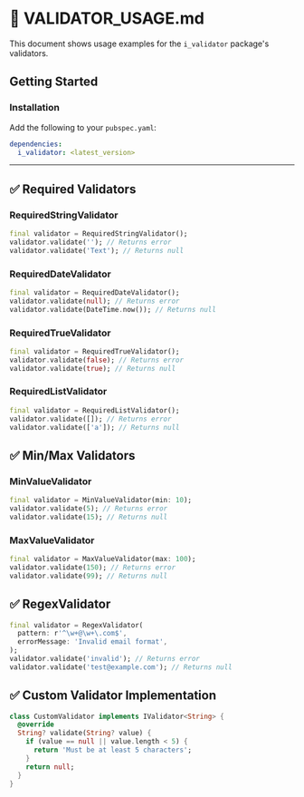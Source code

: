 # 📗 VALIDATOR_USAGE.md

This document shows usage examples for the `i_validator` package's validators.

## Getting Started

### Installation

Add the following to your `pubspec.yaml`:

```yaml
dependencies:
  i_validator: <latest_version>
```

---

## ✅ Required Validators

### RequiredStringValidator
```dart
final validator = RequiredStringValidator();
validator.validate(''); // Returns error
validator.validate('Text'); // Returns null
```

### RequiredDateValidator
```dart
final validator = RequiredDateValidator();
validator.validate(null); // Returns error
validator.validate(DateTime.now()); // Returns null
```

### RequiredTrueValidator
```dart
final validator = RequiredTrueValidator();
validator.validate(false); // Returns error
validator.validate(true); // Returns null
```

### RequiredListValidator
```dart
final validator = RequiredListValidator();
validator.validate([]); // Returns error
validator.validate(['a']); // Returns null
```

## ✅ Min/Max Validators

### MinValueValidator
```dart
final validator = MinValueValidator(min: 10);
validator.validate(5); // Returns error
validator.validate(15); // Returns null
```

### MaxValueValidator
```dart
final validator = MaxValueValidator(max: 100);
validator.validate(150); // Returns error
validator.validate(99); // Returns null
```

## ✅ RegexValidator
```dart
final validator = RegexValidator(
  pattern: r'^\w+@\w+\.com$',
  errorMessage: 'Invalid email format',
);
validator.validate('invalid'); // Returns error
validator.validate('test@example.com'); // Returns null
```

## ✅ Custom Validator Implementation
```dart
class CustomValidator implements IValidator<String> {
  @override
  String? validate(String? value) {
    if (value == null || value.length < 5) {
      return 'Must be at least 5 characters';
    }
    return null;
  }
}
```

